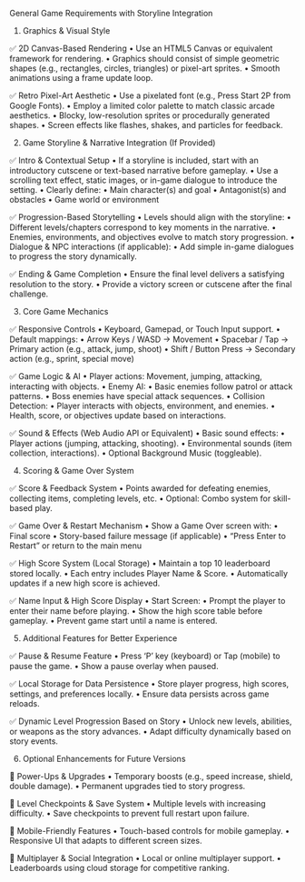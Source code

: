 General Game Requirements with Storyline Integration

1. Graphics & Visual Style

✅ 2D Canvas-Based Rendering
	•	Use an HTML5 Canvas or equivalent framework for rendering.
	•	Graphics should consist of simple geometric shapes (e.g., rectangles, circles, triangles) or pixel-art sprites.
	•	Smooth animations using a frame update loop.

✅ Retro Pixel-Art Aesthetic
	•	Use a pixelated font (e.g., Press Start 2P from Google Fonts).
	•	Employ a limited color palette to match classic arcade aesthetics.
	•	Blocky, low-resolution sprites or procedurally generated shapes.
	•	Screen effects like flashes, shakes, and particles for feedback.

2. Game Storyline & Narrative Integration (If Provided)

✅ Intro & Contextual Setup
	•	If a storyline is included, start with an introductory cutscene or text-based narrative before gameplay.
	•	Use a scrolling text effect, static images, or in-game dialogue to introduce the setting.
	•	Clearly define:
	•	Main character(s) and goal
	•	Antagonist(s) and obstacles
	•	Game world or environment

✅ Progression-Based Storytelling
	•	Levels should align with the storyline:
	•	Different levels/chapters correspond to key moments in the narrative.
	•	Enemies, environments, and objectives evolve to match story progression.
	•	Dialogue & NPC interactions (if applicable):
	•	Add simple in-game dialogues to progress the story dynamically.

✅ Ending & Game Completion
	•	Ensure the final level delivers a satisfying resolution to the story.
	•	Provide a victory screen or cutscene after the final challenge.

3. Core Game Mechanics

✅ Responsive Controls
	•	Keyboard, Gamepad, or Touch Input support.
	•	Default mappings:
	•	Arrow Keys / WASD → Movement
	•	Spacebar / Tap → Primary action (e.g., attack, jump, shoot)
	•	Shift / Button Press → Secondary action (e.g., sprint, special move)

✅ Game Logic & AI
	•	Player actions: Movement, jumping, attacking, interacting with objects.
	•	Enemy AI:
	•	Basic enemies follow patrol or attack patterns.
	•	Boss enemies have special attack sequences.
	•	Collision Detection:
	•	Player interacts with objects, environment, and enemies.
	•	Health, score, or objectives update based on interactions.

✅ Sound & Effects (Web Audio API or Equivalent)
	•	Basic sound effects:
	•	Player actions (jumping, attacking, shooting).
	•	Environmental sounds (item collection, interactions).
	•	Optional Background Music (toggleable).

4. Scoring & Game Over System

✅ Score & Feedback System
	•	Points awarded for defeating enemies, collecting items, completing levels, etc.
	•	Optional: Combo system for skill-based play.

✅ Game Over & Restart Mechanism
	•	Show a Game Over screen with:
	•	Final score
	•	Story-based failure message (if applicable)
	•	“Press Enter to Restart” or return to the main menu

✅ High Score System (Local Storage)
	•	Maintain a top 10 leaderboard stored locally.
	•	Each entry includes Player Name & Score.
	•	Automatically updates if a new high score is achieved.

✅ Name Input & High Score Display
	•	Start Screen:
	•	Prompt the player to enter their name before playing.
	•	Show the high score table before gameplay.
	•	Prevent game start until a name is entered.

5. Additional Features for Better Experience

✅ Pause & Resume Feature
	•	Press ‘P’ key (keyboard) or Tap (mobile) to pause the game.
	•	Show a pause overlay when paused.

✅ Local Storage for Data Persistence
	•	Store player progress, high scores, settings, and preferences locally.
	•	Ensure data persists across game reloads.

✅ Dynamic Level Progression Based on Story
	•	Unlock new levels, abilities, or weapons as the story advances.
	•	Adapt difficulty dynamically based on story events.

6. Optional Enhancements for Future Versions

🔹 Power-Ups & Upgrades
	•	Temporary boosts (e.g., speed increase, shield, double damage).
	•	Permanent upgrades tied to story progress.

🔹 Level Checkpoints & Save System
	•	Multiple levels with increasing difficulty.
	•	Save checkpoints to prevent full restart upon failure.

🔹 Mobile-Friendly Features
	•	Touch-based controls for mobile gameplay.
	•	Responsive UI that adapts to different screen sizes.

🔹 Multiplayer & Social Integration
	•	Local or online multiplayer support.
	•	Leaderboards using cloud storage for competitive ranking.